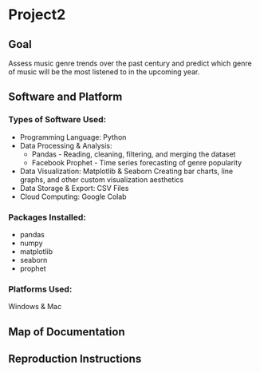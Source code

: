# Project2
## Goal
Assess music genre trends over the past century and predict which genre of music will be the most listened to in the upcoming year. 
## Software and Platform
### Types of Software Used: 
- Programming Language: Python
- Data Processing & Analysis:
  - Pandas - Reading, cleaning, filtering, and merging the dataset
  - Facebook Prophet - Time series forecasting of genre popularity
- Data Visualization: Matplotlib & Seaborn
Creating bar charts, line graphs, and other custom visualization aesthetics
- Data Storage & Export: CSV Files
- Cloud Computing: Google Colab
### Packages Installed: 
  - pandas
  - numpy
  - matplotlib
  - seaborn
  - prophet 
### Platforms Used: 
Windows & Mac

## Map of Documentation
## Reproduction Instructions
